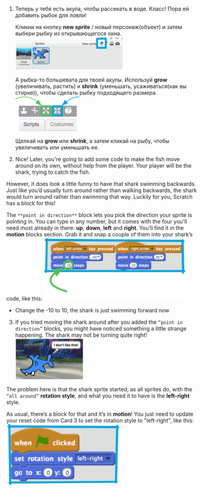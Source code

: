 
1. Теперь у тебя есть акула, чтобы рассекать в воде. Класс! Пора ей добавить рыбок для ловли!

   Кликни на кнопку **new sprite** / новый персонаж(объект) и затем выбери рыбку из открывающегося окна. ![](assets/sprites1.png)

   А рыбка-то большевата для твоей акулы. Используй **grow** (увеличивать, растить) и **shrink** (уменьшать, усаживаться(как вы стирке)), чтобы сделать рыбку подходящего размера. ![](assets/sprites2.png)

   Щелкай на **grow** или **shrink**, а затем кликай на рыбу, чтобы увеличивать или уменьшать ее.

2. Nice! Later, you're going to add some code to make the fish move around on its own, without help from the player. Your player will be the shark, trying to catch the fish.

 However, it does look a little funny to have that shark swimming backwards. Just like you’d usually turn around rather than walking backwards, the shark would turn around rather than swimming that way. Luckily for you, Scratch has a block for this!

 The `**point in direction**` block lets you pick the direction your sprite is pointing in. You can type in any number, but it comes with the four you'll need most already in there: **up**, **down**, **left** and **right**. You’ll find it in the **motion** blocks section. Grab it and snap a couple of them into your shark’s code, like this: ![](assets/sprites3.png)

 * Change the -10 to 10, the shark is just swimming forward now


3. If you tried moving the shark around after you added the `“point in direction”` blocks, you might have noticed something a little strange happening. The shark may not be turning quite right! ![](assets/sprites4.png)

 The problem here is that the shark sprite started, as all sprites do, with the `“all around”` **rotation style**, and what you need it to have is the **left-right** style.

 As usual, there’s a block for that and it’s in **motion**! You just need to update your reset code from Card 3 to set the rotation style to "left-right", like this: ![](assets/sprites5.png)
